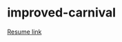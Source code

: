 # improved-carnival
[Resume link](https://github.com/ANNAKos16/improved-carnival/blob/gh-pages/resume.md)
